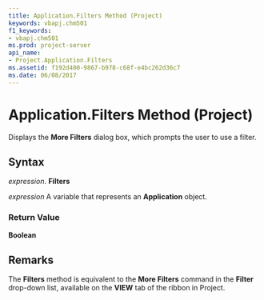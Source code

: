 ```yaml
---
title: Application.Filters Method (Project)
keywords: vbapj.chm501
f1_keywords:
- vbapj.chm501
ms.prod: project-server
api_name:
- Project.Application.Filters
ms.assetid: f192d400-9867-b978-c68f-e4bc262d36c7
ms.date: 06/08/2017
---
```



# Application.Filters Method (Project)

Displays the **More Filters** dialog box, which prompts the user to use a filter.


## Syntax

 _expression_. **Filters**

 _expression_ A variable that represents an **Application** object.


### Return Value

 **Boolean**


## Remarks

The **Filters** method is equivalent to the **More Filters** command in the **Filter** drop-down list, available on the **VIEW** tab of the ribbon in Project.


